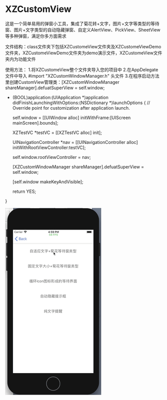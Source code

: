 # XZCustomView
这是一个简单易用的弹窗小工具，集成了菊花转+文字，图片+文字等类型的等待窗、图片+文字类型的自动隐藏弹窗、自定义AlertView、PickView、SheetView等多种弹窗，满足你多方面需求

文件结构：class文件夹下包括XZCustomeView文件夹及XZCustomeViewDemo文件夹，XZCustomeViewDemo文件夹为demo演示文件，XZCustomeView文件夹内为功能文件

使用方法：
1.将XZCustomeView整个文件夹导入您的项目中
2.在AppDelegate文件中导入 #import "XZCustomWindowManager.h" 头文件
3.在程序启动方法里创建CustomView管理类：[XZCustomWindowManager shareManager].defuatSuperView = self.window;
- (BOOL)application:(UIApplication *)application didFinishLaunchingWithOptions:(NSDictionary *)launchOptions
{
    // Override point for customization after application launch.

    self.window = [[UIWindow alloc] initWithFrame:[UIScreen mainScreen].bounds];

    XZTestVC *testVC = [[XZTestVC alloc] init];

    UINavigationController *nav = [[UINavigationController alloc] initWithRootViewController:testVC];

    self.window.rootViewController = nav;

    [XZCustomWindowManager shareManager].defuatSuperView = self.window;

    [self.window makeKeyAndVisible];

    return YES;

}


    


![image](https://github.com/XZPersonalTest/Resources/blob/master/XZCustomView/waiting01.gif)

